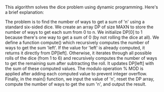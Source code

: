 
This algorithm solves the dice problem using dynamic programming. Here's a brief explanation:

The problem is to find the number of ways to get a sum of 'n' using a standard six-sided dice.
We create an array DP of size MAXN to store the number of ways to get each sum from 0 to n.
We initialize DP[0] to 1 because there's one way to get a sum of 0 (by not rolling the dice at all).
We define a function compute() which recursively computes the number of ways to get the sum 'left'. If the value for 'left' is already computed, it returns it directly from DP[left]. Otherwise, it iterates through all possible rolls of the dice (from 1 to 6) and recursively computes the number of ways to get the remaining sum after subtracting the roll. It updates DP[left] with the sum of these computed values.
The modulo operation % MOD is applied after adding each computed value to prevent integer overflow.
Finally, in the main() function, we input the value of 'n', reset the DP array, compute the number of ways to get the sum 'n', and output the result.

